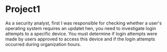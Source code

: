 # Project1
 As a security analyst, first I was responsible for checking whether a user's operating system requires an updatet hen, you need to investigate login attempts to a specific device. You must determine if login attempts were made by users approved to access this device and if the login attempts occurred during organization hours.
